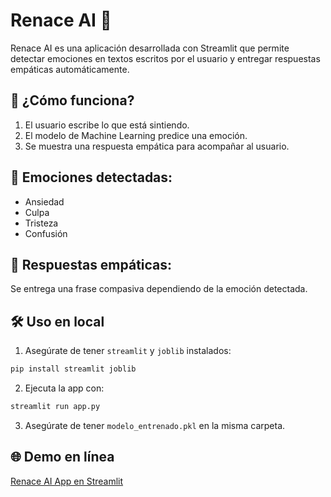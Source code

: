 # Renace AI 💖

Renace AI es una aplicación desarrollada con Streamlit que permite detectar emociones en textos escritos por el usuario y entregar respuestas empáticas automáticamente.

## 🚀 ¿Cómo funciona?

1. El usuario escribe lo que está sintiendo.
2. El modelo de Machine Learning predice una emoción.
3. Se muestra una respuesta empática para acompañar al usuario.

## 🧠 Emociones detectadas:
- Ansiedad
- Culpa
- Tristeza
- Confusión

## 💬 Respuestas empáticas:
Se entrega una frase compasiva dependiendo de la emoción detectada.

## 🛠️ Uso en local

1. Asegúrate de tener `streamlit` y `joblib` instalados:
```bash
pip install streamlit joblib
```

2. Ejecuta la app con:
```bash
streamlit run app.py
```

3. Asegúrate de tener `modelo_entrenado.pkl` en la misma carpeta.

## 🌐 Demo en línea
[Renace AI App en Streamlit](https://renaceai-app-bvtbd75vbrfxztqm2pqq8h.streamlit.app/)
